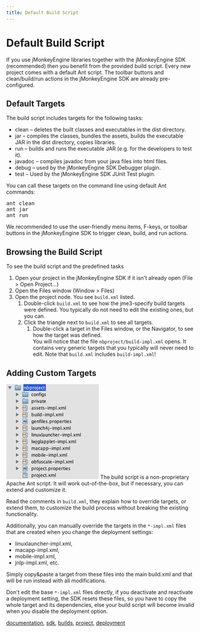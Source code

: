 ```yaml
---
title: Default Build Script
---
```

<h1 class="sectionedit1" id="default_build_script">Default Build Script</h1>
<div class="level1">

<p>
If you use jMonkeyEngine libraries together with the jMonkeyEngine SDK (recommended) then you benefit from the provided build script. Every new project comes with a default Ant script. The toolbar buttons and clean/build/run actions in the jMonkeyEngine SDK are already pre-configured.  
</p>

</div>
<!-- EDIT1 SECTION "Default Build Script" [1-325] -->
<h2 class="sectionedit2" id="default_targets">Default Targets</h2>
<div class="level2">

<p>
The build script includes targets for the following tasks:
</p>
<ul>
<li class="level1"><div class="li"> clean – deletes the built classes and executables in the dist directory.</div>
</li>
<li class="level1"><div class="li"> jar – compiles the classes, bundles the assets, builds the executable JAR in the dist directory, copies libraries.</div>
</li>
<li class="level1"><div class="li"> run – builds and runs the executable JAR (e.g. for the developers to test it).</div>
</li>
<li class="level1"><div class="li"> javadoc – compiles javadoc from your java files into html files.</div>
</li>
<li class="level1"><div class="li"> debug – used by the jMonkeyEngine SDK Debugger plugin.</div>
</li>
<li class="level1"><div class="li"> test – Used by the jMonkeyEngine SDK JUnit Test plugin.</div>
</li>
</ul>

<p>
You can call these targets on the command line using default Ant commands:
</p>
<pre class="code">ant clean
ant jar
ant run</pre>

<p>
</p><p></p><div class="notetip">We recommended to use the user-friendly menu items, F-keys, or toolbar buttons in the jMonkeyEngine SDK to trigger clean, build, and run actions.
</div>


</div>
<!-- EDIT2 SECTION "Default Targets" [326-1167] -->
<h2 class="sectionedit3" id="browsing_the_build_script">Browsing the Build Script</h2>
<div class="level2">

<p>
To see the build script and the predefined tasks
</p>
<ol>
<li class="level1"><div class="li"> Open your project in the jMonkeyEngine SDK if it isn't already open (File &gt; Open Project…)</div>
</li>
<li class="level1"><div class="li"> Open the Files window (Window &gt; Files)</div>
</li>
<li class="level1"><div class="li"> Open the project node. You see <code>build.xml</code> listed.</div>
<ol>
<li class="level2"><div class="li"> Double-click <code>build.xml</code> to see how the jme3-specify build targets were defined. You typically do not need to edit the existing ones, but you can.</div>
</li>
<li class="level2"><div class="li"> Click the triangle next to <code>build.xml</code> to see all targets.</div>
<ol>
<li class="level3"><div class="li"> Double-click a target in the Files window, or the Navigator, to see how the target was defined. <br />
You will notice that the file <code>nbproject/build-impl.xml</code> opens. It contains very generic targets that you typically will never need to edit. Note that <code>build.xml</code> includes <code>build-impl.xml</code>!</div>
</li>
</ol>
</li>
</ol>
</li>
</ol>

</div>
<!-- EDIT3 SECTION "Browsing the Build Script" [1168-1979] -->
<h2 class="sectionedit4" id="adding_custom_targets">Adding Custom Targets</h2>
<div class="level2">

<p>
<a href="/resources/sdk-build-impl.png" class="media" title="sdk:build-impl.png"><img src="/resources/sdk-build-impl.png" class="mediaright" alt="" /></a>
The build script is a non-proprietary Apache Ant script. It will work out-of-the-box, but if necessary, you can extend and customize it. 
</p>

<p>
Read the comments in <code>build.xml</code>, they explain how to override targets, or extend them, to customize the build process without breaking the existing functionality.
</p>

<p>
Additionally, you can manually override the targets in the <code>*-impl.xml</code> files that are created when you change the deployment settings:
</p>
<ul>
<li class="level1"><div class="li"> linuxlauncher-impl.xml,</div>
</li>
<li class="level1"><div class="li"> macapp-impl.xml, </div>
</li>
<li class="level1"><div class="li"> mobile-impl.xml, </div>
</li>
<li class="level1"><div class="li"> jnlp-impl.xml, etc. </div>
</li>
</ul>

<p>
Simply copy&amp;paste a target from these files into the main build.xml and that will be run instead with all modifications.
</p>

<p>
Don't edit the base <code>*-impl.xml</code> files directly, if you deactivate and reactivate a deployment setting, the SDK resets these files, so you have to copy the whole target and its dependencies, else your build script will become invalid when you disable the deployment option.
</p>
<div class="tags"><span>
	<a href="/tag/documentation.html" class="wikilink1" title="tag:documentation" rel="tag">documentation</a>,
	<a href="/tag/sdk.html" class="wikilink1" title="tag:sdk" rel="tag">sdk</a>,
	<a href="/tag/builds.html" class="wikilink1" title="tag:builds" rel="tag">builds</a>,
	<a href="/tag/project.html" class="wikilink1" title="tag:project" rel="tag">project</a>,
	<a href="/tag/deployment.html" class="wikilink1" title="tag:deployment" rel="tag">deployment</a>
</span></div>

</div>
<!-- EDIT4 SECTION "Adding Custom Targets" [1980-] -->
